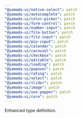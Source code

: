 ```yaml
---
"@yamada-ui/native-select": patch
"@yamada-ui/autocomplete": patch
"@yamada-ui/color-picker": patch
"@yamada-ui/form-control": patch
"@yamada-ui/number-input": patch
"@yamada-ui/file-button": patch
"@yamada-ui/file-input": patch
"@yamada-ui/pin-input": patch
"@yamada-ui/calendar": patch
"@yamada-ui/carousel": patch
"@yamada-ui/checkbox": patch
"@yamada-ui/editable": patch
"@yamada-ui/loading": patch
"@yamada-ui/popover": patch
"@yamada-ui/rating": patch
"@yamada-ui/select": patch
"@yamada-ui/slider": patch
"@yamada-ui/image": patch
"@yamada-ui/use-popper": patch
"@yamada-ui/core": patch
---
```


Enhanced type definition.
